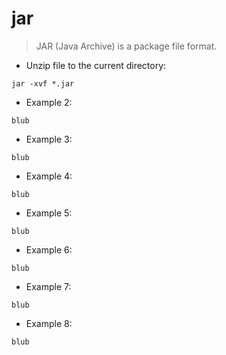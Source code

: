 # jar

> JAR (Java Archive) is a package file format.

- Unzip file to the current directory:

`jar -xvf *.jar`

- Example 2:

`blub`

- Example 3:

`blub`

- Example 4:

`blub`

- Example 5:

`blub`

- Example 6:

`blub`

- Example 7:

`blub`

- Example 8:

`blub`
